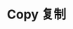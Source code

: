 ---
title: Copy 复制
exampleUrl: http://pluto.smallpig.cn/iframe.html?id=%E6%93%8D%E4%BD%9C%E5%8F%8D%E9%A6%88-copy-%E5%A4%8D%E5%88%B6%E7%BB%84%E4%BB%B6--story-1
---